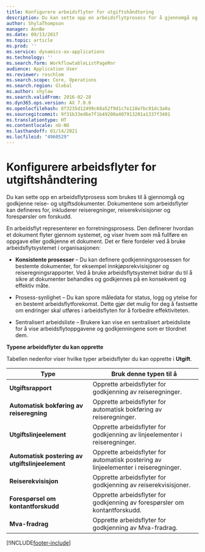 ```yaml
---
title: Konfigurere arbeidsflyter for utgiftshåndtering
description: Du kan sette opp en arbeidsflytprosess for å gjennomgå og godkjenne reise- og utgiftsdokumenter.
author: ShylaThompson
manager: AnnBe
ms.date: 09/13/2017
ms.topic: article
ms.prod: ''
ms.service: dynamics-ax-applications
ms.technology: ''
ms.search.form: WorkflowtableListPageRnr
audience: Application User
ms.reviewer: roschlom
ms.search.scope: Core, Operations
ms.search.region: Global
ms.author: shylaw
ms.search.validFrom: 2016-02-28
ms.dyn365.ops.version: AX 7.0.0
ms.openlocfilehash: 8f3235d12499c68a52f9d1c7e118e7bc91dc3a0a
ms.sourcegitcommit: 9f31b33ed6e7f1b49200a407913201a1337f3401
ms.translationtype: HT
ms.contentlocale: nb-NO
ms.lasthandoff: 01/14/2021
ms.locfileid: "4960529"
---
```

# <a name="set-up-expense-management-workflows"></a>Konfigurere arbeidsflyter for utgiftshåndtering

Du kan sette opp en arbeidsflytprosess som brukes til å gjennomgå og godkjenne reise- og utgiftsdokumenter. Dokumentene som arbeidsflyter kan defineres for, inkluderer reiseregninger, reiserekvisisjoner og forespørsler om forskudd.

En arbeidsflyt representerer en forretningsprosess. Den definerer hvordan et dokument flyter gjennom systemet, og viser hvem som må fullføre en oppgave eller godkjenne et dokument. Det er flere fordeler ved å bruke arbeidsflytsystemet i organisasjonen:

-   **Konsistente prosesser** – Du kan definere godkjenningsprosessen for bestemte dokumenter, for eksempel innkjøpsrekvisisjoner og reiseregningsrapporter. Ved å bruke arbeidsflytsystemet bidrar du til å sikre at dokumenter behandles og godkjennes på en konsekvent og effektiv måte.

-   Prosess-synlighet – Du kan spore måledata for status, logg og ytelse for en bestemt arbeidsflytforekomst. Dette gjør det mulig for deg å fastsette om endringer skal utføres i arbeidsflyten for å forbedre effektiviteten.

-   Sentralisert arbeidsliste – Brukere kan vise en sentralisert arbeidsliste for å vise arbeidsflytoppgavene og godkjenningene som er tilordnet dem. 

**Typene arbeidsflyter du kan opprette**

Tabellen nedenfor viser hvilke typer arbeidsflyter du kan opprette i **Utgift**.


|              <strong>Type</strong>              |                   <strong>Bruk denne typen til å</strong>                   |
|-------------------------------------------------|-----------------------------------------------------------------------|
|         <strong>Utgiftsrapport</strong>         |            Opprette arbeidsflyter for godkjenning av reiseregninger.             |
|  <strong>Automatisk bokføring av reiseregning</strong>   |        Opprette arbeidsflyter for automatisk bokføring av reiseregninger.        |
|       <strong>Utgiftslinjeelement</strong>        |     Opprette arbeidsflyter for godkjenning av linjeelementer i reiseregninger.      |
| <strong>Automatisk postering av utgiftslinjeelement</strong> | Opprette arbeidsflyter for automatisk postering av linjeelementer i reiseregninger. |
|       <strong>Reiserekvisisjon</strong>       |          Opprette arbeidsflyter for godkjenning av reiserekvisisjoner.           |
|      <strong>Forespørsel om kontantforskudd</strong>      |         Opprette arbeidsflyter for godkjenning av forespørsler om kontantforskudd.          |
|        <strong>Mva-fradrag</strong>        | Opprette arbeidsflyter for godkjenning av Mva-fradrag.  |



[!INCLUDE[footer-include](../includes/footer-banner.md)]